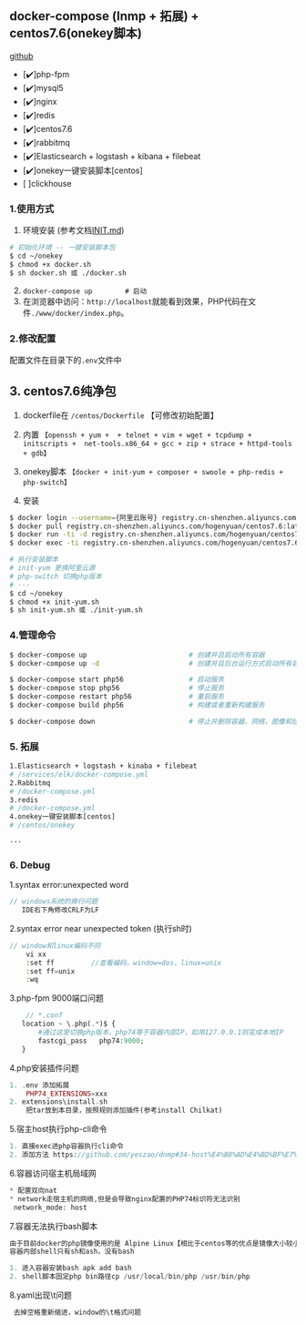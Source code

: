 ##  docker-compose (lnmp + 拓展) + centos7.6(onekey脚本)
[github](https://github.com/HogenYuan/Hogen-dnmp)

- [:heavy_check_mark:]php-fpm
- [:heavy_check_mark:]mysql5
- [:heavy_check_mark:]nginx
- [:heavy_check_mark:]redis
- [:heavy_check_mark:]centos7.6
- [:heavy_check_mark:]rabbitmq
- [:heavy_check_mark:]Elasticsearch + logstash + kibana + filebeat
- [:heavy_check_mark:]onekey一键安装脚本[centos]
- [ ]clickhouse



### 1.使用方式

1. 环境安装 (参考文档[INIT.md](INIT.md))
```bash
# 初始化环境 -- 一键安装脚本包
$ cd ~/onekey   
$ chmod +x docker.sh
$ sh docker.sh 或 ./docker.sh
```
2. `docker-compose up        # 启动`
3. 在浏览器中访问：`http://localhost`就能看到效果，PHP代码在文件`./www/docker/index.php`。

### 2.修改配置

配置文件在目录下的`.env`文件中

## 3. centos7.6纯净包

1. dockerfile在 `/centos/Dockerfile` 【可修改初始配置】

2. 内置 `【openssh + yum +  + telnet + vim + wget + tcpdump + initscripts +  net-tools.x86_64 + gcc + zip + strace + httpd-tools + gdb】`

3. onekey脚本 `【docker + init-yum + composer + swoole + php-redis + php-switch】`

4. 安装
```bash
$ docker login --username={阿里云账号} registry.cn-shenzhen.aliyuncs.com	
$ docker pull registry.cn-shenzhen.aliyuncs.com/hogenyuan/centos7.6:latest
$ docker run -ti -d registry.cn-shenzhen.aliyuncs.com/hogenyuan/centos7.6
$ docker exec -ti registry.cn-shenzhen.aliyuncs.com/hogenyuan/centos7.6 bash

# 执行安装脚本
# init-yum 更换阿里云源
# php-switch 切换php版本
# ···
$ cd ~/onekey   
$ chmod +x init-yum.sh
$ sh init-yum.sh 或 ./init-yum.sh
```

### 4.管理命令

```bash
$ docker-compose up                         # 创建并且启动所有容器
$ docker-compose up -d                      # 创建并且后台运行方式启动所有容器

$ docker-compose start php56                # 启动服务
$ docker-compose stop php56                 # 停止服务
$ docker-compose restart php56              # 重启服务
$ docker-compose build php56                # 构建或者重新构建服务

$ docker-compose down                       # 停止并删除容器，网络，图像和挂载卷
```

### 5. 拓展
```bash
1.Elasticsearch + logstash + kinaba + filebeat
# /services/elk/docker-compose.yml
2.Rabbitmq
# /docker-compose.yml
3.redis
# /docker-compose.yml
4.onekey一键安装脚本[centos]
# /centos/onekey

···
```

### 6. Debug 
1.syntax error:unexpected word
```php
// windows系统的换行问题
   IDE右下角修改CRLF为LF
```
2.syntax error near unexpected token  (执行sh时)
```php
// window和linux编码不同
    vi xx
    :set ff 	    //查看编码，window=dos，linux=unix
    :set ff=unix
    :wq
```
3.php-fpm 9000端口问题
```php
    // *.conf
   location ~ \.php(.*)$ {
       #通过这里切换php版本，php74等于容器内部IP，如用127.0.0.1则变成本地IP
       fastcgi_pass   php74:9000;       
   }
```
4.php安装插件问题
```php
1. .env 添加拓展
    PHP74_EXTENSIONS=xxx
2. extensions\install.sh
    把tar放到本目录，按照规则添加插件(参考install Chilkat)
```
5.宿主host执行php-cli命令
```php
1. 直接exec进php容器执行cli命令
2. 添加方法 https://github.com/yeszao/dnmp#34-host%E4%B8%AD%E4%BD%BF%E7%94%A8php%E5%91%BD%E4%BB%A4%E8%A1%8Cphp-cli
```
6.容器访问宿主机局域网
```php
* 配置双向nat
* network走宿主机的网络,但是会导致nginx配置的PHP74标识符无法识别
 network_mode: host
```

7.容器无法执行bash脚本
```php
由于目前docker的php镜像使用的是 Alpine Linux【相比于centos等的优点是镜像大小较小】。
容器内部shell只有sh和ash，没有bash

1. 进入容器安装bash apk add bash
2. shell脚本固定php bin路径cp /usr/local/bin/php /usr/bin/php
```

8.yaml出现\t问题
```php
 去掉空格重新缩进，window的\t格式问题
```
